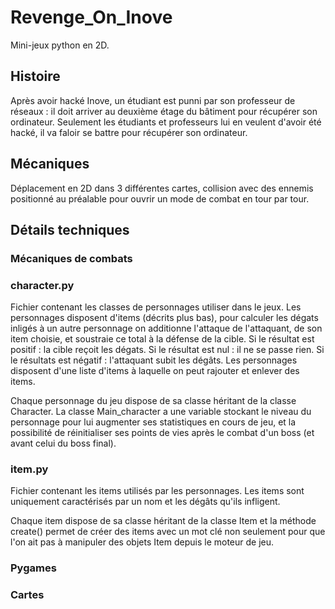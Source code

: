 # Revenge_On_Inove

Mini-jeux python en 2D.

## Histoire

Après avoir hacké Inove, un étudiant est punni par son professeur de réseaux : il doit arriver au deuxième étage du bâtiment pour récupérer son ordinateur. Seulement les étudiants et professeurs lui en veulent d'avoir été hacké, il va faloir se battre pour récupérer son ordinateur.

## Mécaniques

Déplacement en 2D dans 3 différentes cartes, collision avec des ennemis positionné au préalable pour ouvrir un mode de combat en tour par tour.

## Détails techniques

### Mécaniques de combats

### character.py

Fichier contenant les classes de personnages utiliser dans le jeux. Les personnages disposent d'items (décrits plus bas), pour calculer les dégats inligés à un autre personnage on additionne l'attaque de l'attaquant, de son item choisie, et soustraie ce total à la défense de la cible. Si le résultat est positif : la cible reçoit les dégats. Si le résultat est nul : il ne se passe rien. Si le résultats est négatif : l'attaquant subit les dégâts. Les personnages disposent d'une liste d'items à laquelle on peut rajouter et enlever des items.

Chaque personnage du jeu dispose de sa classe héritant de la classe Character. La classe Main_character a une variable stockant le niveau du personnage pour lui augmenter ses statistiques en cours de jeu, et la possibilité de réinitialiser ses points de vies après le combat d'un boss (et avant celui du boss final).

### item.py

Fichier contenant les items utilisés par les personnages. Les items sont uniquement caractérisés par un nom et les dégâts qu'ils infligent. 

Chaque item dispose de sa classe héritant de la classe Item et la méthode create() permet de créer des items avec un mot clé non seulement pour que l'on ait pas à manipuler des objets Item depuis le moteur de jeu.

### Pygames

### Cartes
